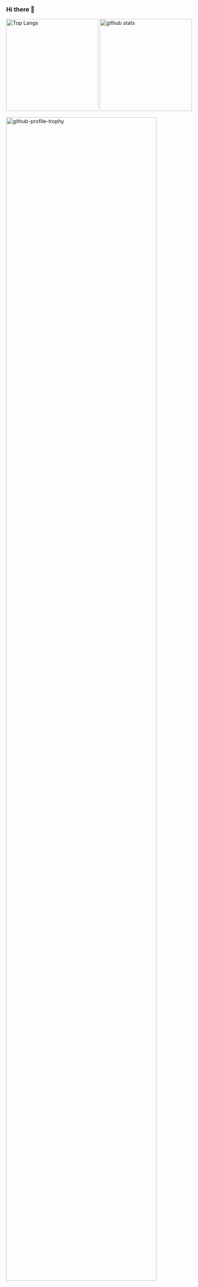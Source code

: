 ### Hi there 👋

<p> 
  <img alt="Top Langs" height="250px" src="https://github-readme-stats.vercel.app/api/top-langs/?username=Debe-work&count_private=true&show_icons=true&theme=highcontrast" />
  <img alt="github stats" height="250px" src="https://github-readme-stats.vercel.app/api?username=Debe-work&count_private=true&show_icons=true&show_icons=true&theme=highcontrast" />
</p>

<p> 
  <img alt="github-profile-trophy" width="90%" src="https://github-profile-trophy.vercel.app/?username=Debe-work&theme=highcontrast&column=7" />
</p>
